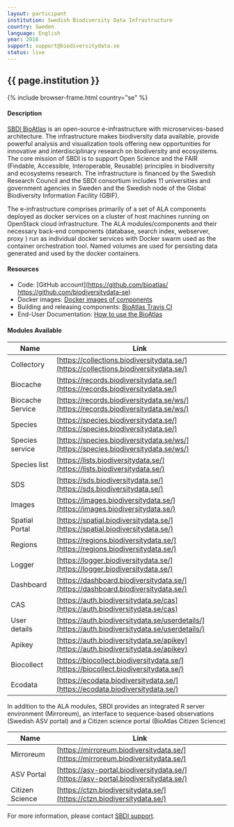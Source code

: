 ```yaml
---
layout: participant
institution: Swedish Biodiversity Data Infrastructure
country: Sweden
language: English
year: 2016
support: support@biodiversitydata.se
status: live
---
```


## {{ page.institution }}

{% include browser-frame.html country="se" %}

#### Description
[SBDI BioAtlas](https://biodiversitydata.se/) is an open-source e-infrastructure with microservices-based architecture. The infrastructure makes biodiversity data available, provide powerful analysis and visualization tools offering new opportunities for innovative and interdisciplinary research on biodiversity and ecosystems. The core mission of SBDI is to support Open Science and the FAIR (Findable, Accessible, Interoperable, Reusable) principles in biodiversity and ecosystems research. The infrastructure is financed by the Swedish Research Council and the SBDI consortium includes 11 universities and government agencies in Sweden and the Swedish node of the Global Biodiversity Information Facility (GBIF).

The e-infrastructure comprises primarily of a set of ALA components deployed as docker services on a cluster of host machines running on OpenStack cloud infrastructure. The ALA modules/components and their necessary back-end components (database, search index, webserver, proxy ) run as individual docker services with Docker swarm used as the container orchestration tool. Named volumes are used for persisting data generated and used by the docker containers.

#### Resources

- Code: [GitHub account](https://github.com/bioatlas/ https://github.com/biodiversitydata-se)
- Docker images: [Docker images of components](https://hub.docker.com/u/bioatlas/)
- Building and releasing components: [BioAtlas Travis CI](https://travis-ci.org/bioatlas/)
- End-User Documentation: [How to use the BioAtlas](https://docs.biodiversitydata.se/)

#### Modules Available

| Name             | Link                                                                                         |
|------------------|----------------------------------------------------------------------------------------------|
| Collectory       | [https://collections.biodiversitydata.se/](https://collections.biodiversitydata.se/)         |
| Biocache         | [https://records.biodiversitydata.se/](https://records.biodiversitydata.se/)                 |
| Biocache Service | [https://records.biodiversitydata.se/ws/](https://records.biodiversitydata.se/ws/)           |
| Species          | [https://species.biodiversitydata.se/](https://species.biodiversitydata.se/)                 |
| Species service  | [https://species.biodiversitydata.se/ws/](https://species.biodiversitydata.se/ws/)           |
| Species list     | [https://lists.biodiversitydata.se/](https://lists.biodiversitydata.se/)                     |
| SDS              | [https://sds.biodiversitydata.se/](https://sds.biodiversitydata.se/)                         |
| Images           | [https://images.biodiversitydata.se/](https://images.biodiversitydata.se/)                   |
| Spatial Portal   | [https://spatial.biodiversitydata.se/](https://spatial.biodiversitydata.se/)                 |
| Regions          | [https://regions.biodiversitydata.se/](https://regions.biodiversitydata.se/)                 |
| Logger           | [https://logger.biodiversitydata.se/](https://logger.biodiversitydata.se/)                   |
| Dashboard        | [https://dashboard.biodiversitydata.se/](https://dashboard.biodiversitydata.se/)             |
| CAS              | [https://auth.biodiversitydata.se/cas](https://auth.biodiversitydata.se/cas)                 |
| User details     | [https://auth.biodiversitydata.se/userdetails/](https://auth.biodiversitydata.se/userdetails/) |
| Apikey           | [https://auth.biodiversitydata.se/apikey](https://auth.biodiversitydata.se/apikey)           |
| Biocollect       | [https://biocollect.biodiversitydata.se/](https://biocollect.biodiversitydata.se/)           |
| Ecodata          | [https://ecodata.biodiversitydata.se/](https://ecodata.biodiversitydata.se/)                 |

In addition to the ALA modules, SBDI provides an integrated R server environment (Mirroreum), an interface to sequence-based observations (Swedish ASV portal) and a Citizen science portal (BioAtlas Citizen Science)

| Name             | Link                                                                                         |
|------------------|----------------------------------------------------------------------------------------------|
|Mirroreum         |[https://mirroreum.biodiversitydata.se/](https://mirroreum.biodiversitydata.se/)              |
|ASV Portal        |[https://asv-portal.biodiversitydata.se/](https://asv-portal.biodiversitydata.se/)            |
|Citizen Science   |[https://ctzn.biodiversitydata.se/](https://ctzn.biodiversitydata.se/)                        |

For more information, please contact [SBDI support](https://docs.biodiversitydata.se/support/).
